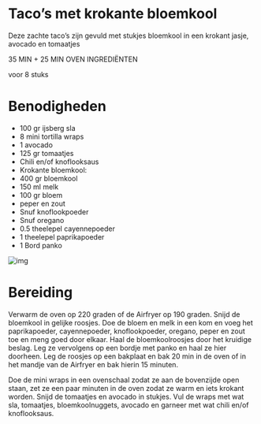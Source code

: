 # Taco’s met krokante bloemkool
Deze zachte taco’s zijn gevuld met stukjes bloemkool in een krokant jasje, avocado en tomaatjes

35 MIN + 25 MIN OVEN
INGREDIËNTEN

voor 8 stuks

# Benodigheden
* 100 gr ijsberg sla
* 8 mini tortilla wraps
* 1 avocado
* 125 gr tomaatjes
* Chili en/of knoflooksaus
* Krokante bloemkool:
* 400 gr bloemkool
* 150 ml melk
* 100 gr bloem
* peper en zout
* Snuf knoflookpoeder
* Snuf oregano
* 0.5 theelepel cayennepoeder
* 1 theelepel paprikapoeder
* 1 Bord panko

![img](https://www.leukerecepten.nl/wp-content/uploads/2019/03/wraps-bloemkoolnuggets.jpg)

# Bereiding
Verwarm de oven op 220 graden of de Airfryer op 190 graden. Snijd de bloemkool in gelijke roosjes. Doe de bloem en melk in een kom en voeg het paprikapoeder, cayennepoeder, knoflookpoeder, oregano, peper en zout toe en meng goed door elkaar. Haal de bloemkoolroosjes door het kruidige beslag. Leg ze vervolgens op een bordje met panko en haal ze hier doorheen. Leg de roosjes op een bakplaat en bak 20 min in de oven of in het mandje van de Airfryer en bak hierin 15 minuten.

Doe de mini wraps in een ovenschaal zodat ze aan de bovenzijde open staan, zet ze een paar minuten in de oven zodat ze warm en iets krokant worden. Snijd de tomaatjes en avocado in stukjes. Vul de wraps met wat sla, tomaatjes, bloemkoolnuggets, avocado en garneer met wat chili en/of knoflooksaus.
